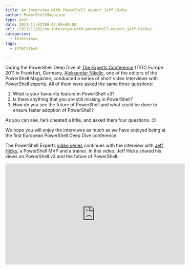 ```yaml
---
title: An interview with PowerShell expert Jeff Hicks
author: PowerShellMagazine
type: post
date: 2011-11-02T09:47:04+00:00
url: /2011/11/02/an-interview-with-powershell-expert-jeff-hicks/
categories:
  - Interviews
tags:
  - Interviews

---
```

During the PowerShell Deep Dive at [The Experts Conference][1] (TEC) Europe 2011 in Frankfurt, Germany, [Aleksandar Nikolic][2], one of the editors of the PowerShell Magazine, conducted a series of short video interviews with PowerShell experts. All of them were asked the same three questions:

  1. What is your favourite feature in PowerShell v3?
  2. Is there anything that you are still missing in PowerShell?
  3. How do you see the future of PowerShell and what could be done to ensure faster adoption of PowerShell?

As you can see, he&#8217;s cheated a little, and asked them four questions. 😉

We hope you will enjoy the interviews as much as we have enjoyed being at the first European PowerShell Deep Dive conference.

The PowerShell Experts [video series][3] continues with the interview with [Jeff Hicks][4], a PowerShell MVP and a trainer. In this video, Jeff Hicks shared his views on PowerShell v3 and the future of PowerShell.

<p align="center">
  <iframe src="http://www.youtube.com/embed/DGPuY6xpXFw?hd=1" frameborder="0" width="560" height="315"></iframe>
</p>

[1]: http://theexpertsconference.com/
[2]: http://powershellers.blogspot.com
[3]: /categories/interviews/
[4]: http://www.jdhitsolutions.com